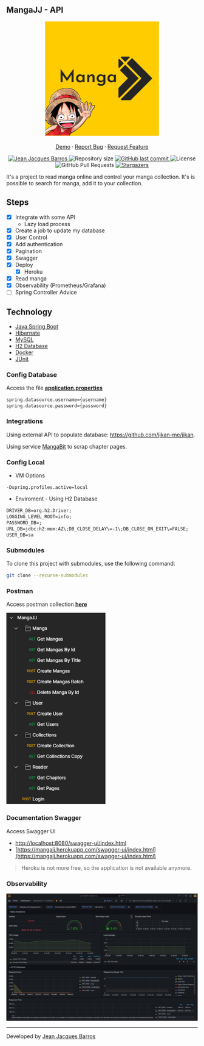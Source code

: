 ## MangaJJ - API

<p align="center">
    <img src="./files/MangaJJLogo.jpg" alt="logo mangajj" width="300"/>
    <br />
    <br />
    <a href="https://mangajj.herokuapp.com/manga?limit=10&page=0&title=Naruto">Demo</a>
    ·
    <a href="https://github.com/jjeanjacques10/mangajj/issues">Report Bug</a>
    ·
    <a href="https://github.com/jjeanjacques10/mangajj/issues">Request Feature</a>
</p>

<p align="center">
   <a href="https://www.linkedin.com/in/jjean-jacques10/">
      <img alt="Jean Jacques Barros" src="https://img.shields.io/badge/-JeanJacquesBarros-FFCC00?style=flat&logo=Linkedin&logoColor=white" />
   </a>
  <img alt="Repository size" src="https://img.shields.io/github/repo-size/jjeanjacques10/mangajj?color=FFCC00">

  <a href="https://github.com/jjeanjacques10/mangajj/commits/master">
    <img alt="GitHub last commit" src="https://img.shields.io/github/last-commit/jjeanjacques10/mangajj?color=FFCC00">
  </a>
  <img alt="License" src="https://img.shields.io/badge/license-MIT-FFCC00">
  <img alt="GitHub Pull Requests" src="https://img.shields.io/github/issues-pr/jjeanjacques10/mangajj?color=FFCC00" />
  <a href="https://github.com/jjeanjacques10/mangajj/stargazers">
    <img alt="Stargazers" src="https://img.shields.io/github/stars/jjeanjacques10/mangajj?color=FFCC00&logo=github">
  </a>
</p>

It's a project to read manga online and control your manga collection. It's is possible to search for manga, add it to your collection.

## Steps

- [x] Integrate with some API
  - Lazy load process
- [x] Create a job to update my database
- [x] User Control
- [x] Add authentication
- [x] Pagination
- [x] Swagger
- [x] Deploy
  - [x] Heroku
- [x] Read manga 
- [x] Observability (Prometheus/Grafana)
- [ ] Spring Controller Advice

## Technology

- [Java Spring Boot](https://spring.io/projects/spring-boot)
- [Hibernate](https://hibernate.org/)
- [MySQL](https://www.mysql.com/)
- [H2 Database](https://www.h2database.com/html/main.html)
- [Docker](https://www.docker.com/)
- [JUnit](https://junit.org/junit5/)

### Config Database

Access the file **[application.properties](src/main/resources/application.yml)**

```
spring.datasource.username={username}
spring.datasource.password={password}
```

### Integrations

Using external API to populate database: <https://github.com/jikan-me/jikan>.

Using service [MangaBit](https://github.com/franproque/MangaBit) to scrap chapter pages.

### Config Local

- VM Options

```
-Dspring.profiles.active=local
```

- Enviroment - Using H2 Database

```
DRIVER_DB=org.h2.Driver;
LOGGING_LEVEL_ROOT=info;
PASSWORD_DB=;
URL_DB=jdbc:h2:mem:AZ\;DB_CLOSE_DELAY\=-1\;DB_CLOSE_ON_EXIT\=FALSE;
USER_DB=sa
```

### Submodules

To clone this project with submodules, use the following command:

``` bash
git clone --recurse-submodules
```

### Postman

Access postman collection **[here](./files/Manga%20JJ.postman_collection.json)**

<img alt="Postman Collection" src="./files/collectionMangaJJ.png">

### Documentation Swagger

Access Swagger UI

- [http://localhost:8080/swagger-ui/index.html](http://localhost:8080/swagger-ui/index.html)
- [https://mangajj.herokuapp.com/swagger-ui/index.html](https://mangajj.herokuapp.com/swagger-ui/index.html)

> Heroku is not more free, so the application is not available anymore.

### Observability

![Grafana Dashboard](./files/dashboardGrafana.png)

---
Developed by [Jean Jacques Barros](https://github.com/jjeanjacques10)
